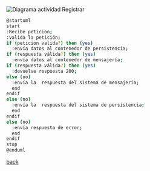 ![Diagrama actividad Registrar](http://www.plantuml.com/plantuml/png/dP4zJWCn48Lxd-ALcowYt1Ja3DnWMBy88w-zyinQuZWSW8eZxCLm4X165FmKbaPFdxzdUOvgKcoTexiCRhpZ5Ew9XHQcaDF1ZLLYy88ex-7ssj9mml31u4hSxc0FJ1YUg3i7Z4nrUn5uiQoGY2adOwBF1VxSK3He2wOWLr-XBYlL17Lx_eTnPb9vP6d8RuMUTMMin2TwizyV7ACIGyfzQnHqc6V4vVspVEi6cBnh9vp-Rkh_vMTLhm5BoUNh7RMyk6ERpoj-0m00)

```bash
@startuml
start
:Recibe peticion;
:valida la petición;
if (peticion valida?) then (yes)
  :envía datos al contenedor de persistencia;
if (respuesta válida?) then (yes)
  :envía datos al contenedor de mensajería;
if (respuesta válida?) then (yes)
  :devuelve respuesta 200;
else (no)
  :envía la  respuesta del sistema de mensajería;
  end
endif
else (no)
  :envía la  respuesta del sistema de persistencia;
  end
endif
else (no)
  :envía respuesta de error;
  end
endif
stop
@enduml
```

[back](../../../../Diagramas.md)